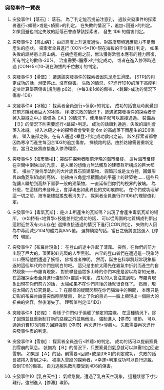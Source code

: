 ### 突發事件一覽表
1. 突發事件1【落石】： 落石。
                     為了判定能否提前注意到，
                     遇該突發事件的探索者進行<傾聽>或是<偵察>的判定。
                     在失敗的情況下，追加<回避>的判定。
                     如果回避也判定失敗的話落石會直擊該探索者，
                     發生 1D6 的傷害判定。

2. 突發事件2【高山病】： 由於高度上升速度過快，對高度環境適應能力不足而產生的症狀。
                       探索者全員進行 [CON÷5×(10-現在海拔的千位數)] 判定，
                       如果失敗的話將患上高山病。
                       在病症痊癒之前，無法獲得紮營本應有的體力回復，
                       所有判定的數值-20%。
                       治癒需要<醫療>的判定成功，
                       或者在進入停滯時通過 [CON÷5×(10-現在海拔的千位數)] 的判定。

3. 突發事件3【滑墜】： 遭遇該突發事件的探索者因失足產生滑墜。
                     [STR]的判定成功的話，滑墜停止。沒有傷害。
                     失敗的情況，KP進行1D10的落下高度判定並計算墜落傷害(規則書 p62)。
                     (※每3米1d6的傷害，<跳躍>成功的情況下傷害-1D6)

4. 突發事件4【冰縫】： 探索者全員進行<偵察>的判定。
                     成功的話會及時察覺到在前方隱藏著巨大的冰縫。
                     (判定失敗的情況下，遭遇該突發事件的探索者會掉入裂縫之中。)
                     裝備為【Ａ】的情況下，使用梯子就可以直接通過。
                     裝備為【Ｂ】的情況下則需要進行<跳躍>判定。
                     成功的話順利通過，失敗的話則會落入冰縫。
                     掉入冰縫之中的探索者會受到從 6m 的高處落下而產生的2D6傷害。
                     墜入底部之後，在有人通過<攀登>判定成功救出之前，
                     該名探索者都會因為寒冷而產生每回合1D3的追加傷害。
                     擇繞路的話，由於路線需要重新定位，當日之後將直接進入停滯環節。

5. 突發事件5【海市蜃樓】：突然在探索者眼前浮現的海市蜃樓。
                        這片海市蜃樓在空間中倒映出的光景，
                        是人類的想像力無法觸及的建築群所構成的巨大都市。
                        扭曲了幾何學法則的大片詭異石質建築物，
                        圓筒形或是立方體，圓錐形與四角菱形組成的高塔，
                        彷彿由五角星堆積而成的平臺上的建築物……
                        這些只能讓人聯想到高熱下噩夢一般的建築物，
                        一直延伸到你們的視界的彼端。
                        為什麼，在這樣的未登峰上，會浮現出如此異色的文明痕跡呢。
                        在你們成功理解這一切之前，海市蜃樓就搖曳著消失了。
                        探索者全員進行(1/1D6)的理智值判定。

6. 突發事件6【毒氣瓦斯】：是火山所產生的瓦斯嗎？出現了會產生毒氣瓦斯的場所。
                        (※如持有<地質學>技能並判定成功的話，
                        可以從周圍的地質構成判斷出這附近並沒有火山存在)
                        選擇直接通過的情況下進行[CON]判定，
                        失敗的人因為中毒而減少1D4的體力與SAN值。
                        選擇繞路的話，當日之後將直接進入【停滯】環節。

7. 突發事件7【布羅肯現象】： 在登山的途中升起了薄霧。
                           突然，在你們的前方出現了巨大的，頂著彩虹光環的人型黑影。
                           古早的登山者們在遭遇這一現象時口口聲稱他們遭遇了妖怪，
                           佛祖或者神明。
                           然而，誕生在科學將超常現象驅逐的這個年代的你們是明白的吧。
                           這只是由於太陽光在霧氣中折射而產生的自然現象——布羅肯現象，
                           對於攀登過眾多山峰的你們本應是習以為常的光景。
                           在這裡探索者全員進行強制的<靈感>判定。
                           成功的人會注意到吧，布羅肯現象出現在你們前方的話，
                           太陽如果不在你們背後的話就很奇怪了。
                           然而，現在太陽的方位究竟是……？
                           在那樣的疑問閃現在你們腦海中的瞬間，
                           本應只是幻影的布羅肯幽靈突然睜開雙目，
                           對上了你的目光——臉上顯現出一個巨大的扭曲的笑容，然後消失了。
                           理智值判定(0/1D3)

8. 突發事件8【彷徨】： 看樣子你們似乎偏離了預定的路線。
                     在這種情況下，除了回頭並且重新制訂新的路線之外並無他法。
                     強制進入【停滯】環節。
                     可以通過消費1D3的體力回避強制【停滯】再次進行<導航>。
                     失敗需要再次進行突發事件表的判定。

9. 突發事件9【雪崩】： 探索者全員進行<聆聽>的判定。
                     成功的話可以提前察覺到雪崩的氣息。
                     裝備為【Ｂ】的情況下，只要察覺到氣息就可以無需判定回避雪崩。
                     如果是【Ａ】的話，則需要<回避>或是[DEX]的判定成功，
                     失敗的話會被捲入雪崩之中。
                     被捲入雪崩的探索者，<幸運>判定成功可以自行逃脫，受到1D6的傷害。
                     自力逃脫失敗則要受到4D6的傷害。

10. 突發事件10【乳白天空】： 氣候急變。遭遇了乳白天空現象，
                           這種狀態下寸步難行。強制進入【停滯】環節。